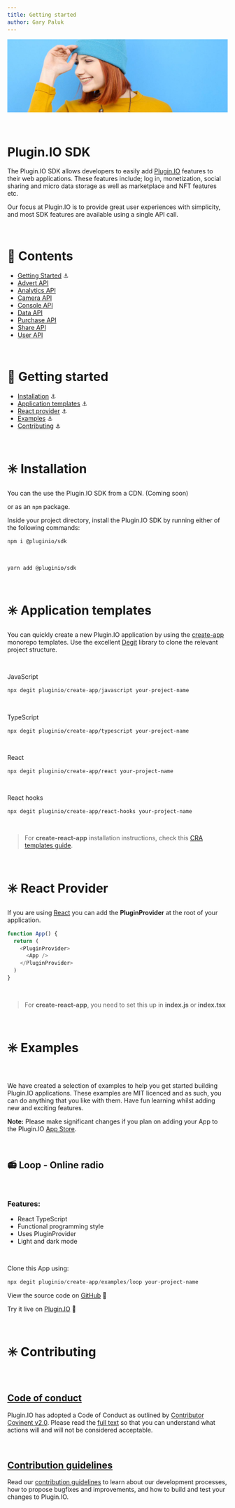 ```yaml
---
title: Getting started
author: Gary Paluk
---
```


![A Plugin.IO branded banner that shows a young woman in front of a vivid blue background.](https://raw.githubusercontent.com/pluginio/static-content/main/lang/en/docs/v1/images/header_banner.jpg)

<br />

# Plugin.IO SDK

The Plugin.IO SDK allows developers to easily add [Plugin.IO](https://plugin.io) features to their web applications. These features include; log in, monetization, social sharing and micro data storage as well as marketplace and NFT features etc.

Our focus at Plugin.IO is to provide great user experiences with simplicity, and most SDK features are available using a single API call.

<br/>

# 📖 Contents

* [Getting Started](#getting-started) ⚓ 
* [Advert API](./advert.md)
* [Analytics API](./analytics.md)
* [Camera API](./camera.md)
* [Console API](./console.md)
* [Data API](./data.md)
* [Purchase API](./purchase.md)
* [Share API](./share.md)
* [User API](./user.md)

<br />

<a name="getting-started"></a>
# 🚀 Getting started

* [Installation](#installation) ⚓
* [Application templates](#application-templates) ⚓
* [React provider](#react-provider) ⚓
* [Examples](#examples)  ⚓
* [Contributing](#contributing)  ⚓

<br />

<a name="installation"></a>
# ✳️ Installation

You can the use the Plugin.IO SDK from a CDN. (Coming soon)

or as an `npm` package.

Inside your project directory, install the Plugin.IO SDK by running either of the following commands:

```
npm i @pluginio/sdk
```

<br />

```
yarn add @pluginio/sdk
```

<br />

<a name="application-templates"></a>
# ✳️ Application templates

You can quickly create a new Plugin.IO application by using the [create-app](https://github.com/pluginio/create-app) monorepo templates. Use the excellent [Degit](https://github.com/Rich-Harris/degit) library to clone the relevant project structure.

<br />

JavaScript
```javascript
npx degit pluginio/create-app/javascript your-project-name
```

<br />

TypeScript
```
npx degit pluginio/create-app/typescript your-project-name
```

<br />

React
```
npx degit pluginio/create-app/react your-project-name
```

<br />

React hooks
```
npx degit pluginio/create-app/react-hooks your-project-name
```

<br />

> For **create-react-app** installation instructions, check this [CRA templates guide](guides/integrations/with-cra).

<br />

<a name="react-provider"></a>
# ✳️ React Provider

If you are using [React](https://github.com/facebook/react) you can add the **PluginProvider** at the root of your application.

```typescript
function App() {
  return (
    <PluginProvider>
      <App />
    </PluginProvider>
  )
}
```

<br />

> For **create-react-app**, you need to set this up in **index.js** or **index.tsx**

<br />

<a name="examples"></a>
# ✳️ Examples

<br />

We have created a selection of examples to help you get started building Plugin.IO applications. These examples are MIT licenced and as such, you can do anything that you like with them. Have fun learning whilst adding new and exciting features.

**Note:** Please make significant changes if you plan on adding your App to the Plugin.IO [App Store](https://plugin.io/apps/).

<br />

## 📻 Loop - Online radio

<br />

### Features:
* React TypeScript
* Functional programming style
* Uses PluginProvider
* Light and dark mode

<br />

Clone this App using: 

```javascript
npx degit pluginio/create-app/examples/loop your-project-name
```

View the source code on [GitHub](https://github.com/pluginio/create-app/examples/loop) 🔗

Try it live on [Plugin.IO](https://plugin.io/ar/app?id=com.orkoa.loop) 🔗

<br />

<a name="contributing"></a>
# ✳️ Contributing

<br />

## [Code of conduct](./conduct.md)

Plugin.IO has adopted a Code of Conduct as outlined by [Contributor Covinent v2.0](./conduct.md). Please read the [full text](./conduct.md) so that you can understand what actions will and will not be considered acceptable.

<br />

## [Contribution guidelines](./contribution-guidelines.md)

Read our [contribution guidelines](./contribution-guidelines.md) to learn about our development processes, how to propose bugfixes and improvements, and how to build and test your changes to Plugin.IO.